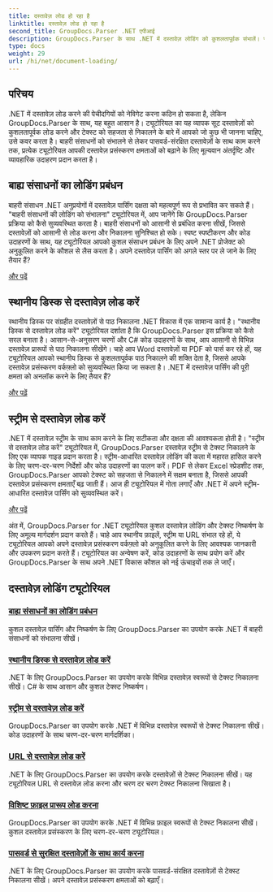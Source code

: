 ```yaml
---
title: दस्तावेज़ लोड हो रहा है
linktitle: दस्तावेज़ लोड हो रहा है
second_title: GroupDocs.Parser .NET एपीआई
description: GroupDocs.Parser के साथ .NET में दस्तावेज़ लोडिंग को कुशलतापूर्वक संभालें। स्थानीय डिस्क, स्ट्रीम, URL, और बहुत कुछ से टेक्स्ट निकालना सीखें।
type: docs
weight: 29
url: /hi/net/document-loading/
---
```

## परिचय

.NET में दस्तावेज़ लोड करने की पेचीदगियों को नेविगेट करना कठिन हो सकता है, लेकिन GroupDocs.Parser के साथ, यह बहुत आसान है। ट्यूटोरियल का यह व्यापक सूट दस्तावेज़ों को कुशलतापूर्वक लोड करने और टेक्स्ट को सहजता से निकालने के बारे में आपको जो कुछ भी जानना चाहिए, उसे कवर करता है। बाहरी संसाधनों को संभालने से लेकर पासवर्ड-संरक्षित दस्तावेज़ों के साथ काम करने तक, प्रत्येक ट्यूटोरियल आपकी दस्तावेज़ प्रसंस्करण क्षमताओं को बढ़ाने के लिए मूल्यवान अंतर्दृष्टि और व्यावहारिक उदाहरण प्रदान करता है।

## बाह्य संसाधनों का लोडिंग प्रबंधन

बाहरी संसाधन .NET अनुप्रयोगों में दस्तावेज़ पार्सिंग दक्षता को महत्वपूर्ण रूप से प्रभावित कर सकते हैं। "बाहरी संसाधनों की लोडिंग को संभालना" ट्यूटोरियल में, आप जानेंगे कि GroupDocs.Parser प्रक्रिया को कैसे सुव्यवस्थित करता है। बाहरी संसाधनों को आसानी से प्रबंधित करना सीखें, जिससे दस्तावेज़ों को आसानी से लोड करना और निकालना सुनिश्चित हो सके। स्पष्ट स्पष्टीकरण और कोड उदाहरणों के साथ, यह ट्यूटोरियल आपको कुशल संसाधन प्रबंधन के लिए अपने .NET प्रोजेक्ट को अनुकूलित करने के कौशल से लैस करता है। अपने दस्तावेज़ पार्सिंग को अगले स्तर पर ले जाने के लिए तैयार हैं?

[और पढ़ें](./handling-loading-of-external-resources/)

## स्थानीय डिस्क से दस्तावेज़ लोड करें

स्थानीय डिस्क पर संग्रहीत दस्तावेज़ों से पाठ निकालना .NET विकास में एक सामान्य कार्य है। "स्थानीय डिस्क से दस्तावेज़ लोड करें" ट्यूटोरियल दर्शाता है कि GroupDocs.Parser इस प्रक्रिया को कैसे सरल बनाता है। आसान-से-अनुसरण चरणों और C# कोड उदाहरणों के साथ, आप आसानी से विभिन्न दस्तावेज़ प्रारूपों से पाठ निकालना सीखेंगे। चाहे आप Word दस्तावेज़ों या PDF को पार्स कर रहे हों, यह ट्यूटोरियल आपको स्थानीय डिस्क से कुशलतापूर्वक पाठ निकालने की शक्ति देता है, जिससे आपके दस्तावेज़ प्रसंस्करण वर्कफ़्लो को सुव्यवस्थित किया जा सकता है। .NET में दस्तावेज़ पार्सिंग की पूरी क्षमता को अनलॉक करने के लिए तैयार हैं?

[और पढ़ें](./load-document-from-local-disk/)

## स्ट्रीम से दस्तावेज़ लोड करें

.NET में दस्तावेज़ स्ट्रीम के साथ काम करने के लिए सटीकता और दक्षता की आवश्यकता होती है। "स्ट्रीम से दस्तावेज़ लोड करें" ट्यूटोरियल में, GroupDocs.Parser दस्तावेज़ स्ट्रीम से टेक्स्ट निकालने के लिए एक व्यापक गाइड प्रदान करता है। स्ट्रीम-आधारित दस्तावेज़ लोडिंग की कला में महारत हासिल करने के लिए चरण-दर-चरण निर्देशों और कोड उदाहरणों का पालन करें। PDF से लेकर Excel स्प्रेडशीट तक, GroupDocs.Parser आपको टेक्स्ट को सहजता से निकालने में सक्षम बनाता है, जिससे आपकी दस्तावेज़ प्रसंस्करण क्षमताएँ बढ़ जाती हैं। आज ही ट्यूटोरियल में गोता लगाएँ और .NET में अपने स्ट्रीम-आधारित दस्तावेज़ पार्सिंग को सुव्यवस्थित करें।

[और पढ़ें](./load-document-from-stream/)

अंत में, GroupDocs.Parser for .NET ट्यूटोरियल कुशल दस्तावेज़ लोडिंग और टेक्स्ट निष्कर्षण के लिए अमूल्य मार्गदर्शन प्रदान करते हैं। चाहे आप स्थानीय फ़ाइलें, स्ट्रीम या URL संभाल रहे हों, ये ट्यूटोरियल आपको अपने दस्तावेज़ प्रसंस्करण वर्कफ़्लो को अनुकूलित करने के लिए आवश्यक जानकारी और उपकरण प्रदान करते हैं। ट्यूटोरियल का अन्वेषण करें, कोड उदाहरणों के साथ प्रयोग करें और GroupDocs.Parser के साथ अपने .NET विकास कौशल को नई ऊंचाइयों तक ले जाएँ।

## दस्तावेज़ लोडिंग ट्यूटोरियल
### [बाह्य संसाधनों का लोडिंग प्रबंधन](./handling-loading-of-external-resources/)
कुशल दस्तावेज़ पार्सिंग और निष्कर्षण के लिए GroupDocs.Parser का उपयोग करके .NET में बाहरी संसाधनों को संभालना सीखें।
### [स्थानीय डिस्क से दस्तावेज़ लोड करें](./load-document-from-local-disk/)
.NET के लिए GroupDocs.Parser का उपयोग करके विभिन्न दस्तावेज़ स्वरूपों से टेक्स्ट निकालना सीखें। C# के साथ आसान और कुशल टेक्स्ट निष्कर्षण।
### [स्ट्रीम से दस्तावेज़ लोड करें](./load-document-from-stream/)
GroupDocs.Parser का उपयोग करके .NET में विभिन्न दस्तावेज़ स्वरूपों से टेक्स्ट निकालना सीखें। कोड उदाहरणों के साथ चरण-दर-चरण मार्गदर्शिका।
### [URL से दस्तावेज़ लोड करें](./load-document-from-url/)
.NET के लिए GroupDocs.Parser का उपयोग करके दस्तावेज़ों से टेक्स्ट निकालना सीखें। यह ट्यूटोरियल URL से दस्तावेज़ लोड करना और चरण दर चरण टेक्स्ट निकालना सिखाता है।
### [विशिष्ट फ़ाइल प्रारूप लोड करना](./loading-specific-file-formats/)
GroupDocs.Parser का उपयोग करके .NET में विभिन्न फ़ाइल स्वरूपों से टेक्स्ट निकालना सीखें। कुशल दस्तावेज़ प्रसंस्करण के लिए चरण-दर-चरण ट्यूटोरियल।
### [पासवर्ड से सुरक्षित दस्तावेज़ों के साथ कार्य करना](./working-with-password-protected-documents/)
.NET के लिए GroupDocs.Parser का उपयोग करके पासवर्ड-संरक्षित दस्तावेज़ों से टेक्स्ट निकालना सीखें। अपने दस्तावेज़ प्रसंस्करण क्षमताओं को बढ़ाएँ।